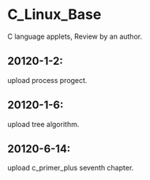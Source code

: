 # C_Linux_Base
C language applets, Review by an author.

20120-1-2:
----------
upload process progect.

20120-1-6:
----------
upload tree algorithm.

20120-6-14:
----------
upload c_primer_plus seventh chapter.
